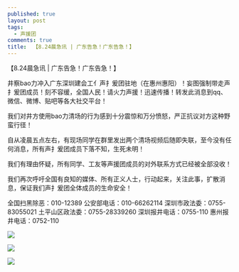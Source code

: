```yaml
---
published: true
layout: post
tags:
  - 声援团
comments: true
title:  【8.24晨急讯 | 广东告急！广东告急！】
---
```



【8.24晨急讯 | 广东告急！广东告急！】

井察bao力冲入广东深圳建会工亻声扌爰团驻地（在惠州惠阳）！妄图强制带走声扌爰团成员！刻不容缓，全国人民！请火力声援！迅速传播！转发此消息到qq、微信、微博、贴吧等各大社交平台！

我们对井方使用bao力清场的行为感到十分震惊和万分愤怒，严正抗议对方这种野蛮行径！

自从凌晨五点左右，有现场同学在群里发出两个清场视频后随即失联，至今没有任何消息，所有声扌爰团成员下落不知，生死未明！

我们有理由怀疑，所有同学、工友等声援团成员的对外联系方式已经被全部没收！

我们再次呼吁全国有良知的媒体、所有正义人士，行动起来，关注此事，扩散消息，保证我们声扌爰团全体成员的生命安全！

全国扫黑除恶：010-12389
公安部电话：010-66262114
深圳市政法委：0755-83055021
土平山区政法委：0755-28339260
深圳报井电话：0755-110
惠州报井电话：0752-110

![](https://files.catbox.moe/sew10r.jpg)

![](https://i.loli.net/2018/08/24/5b7f412ac752b.jpg)

![](https://i.ooxx.ooo/2018/08/23/fd05956c41cb2f84c93ae5ca9bdb5589.jpg)



